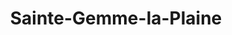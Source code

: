 ---
title: Sainte-Gemme-la-Plaine
url: /sainte-gemme-la-plaine/
latitude: 46.469
longitude: -1.111
---
